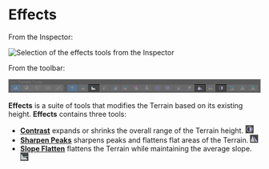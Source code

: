 # Effects

From the Inspector:

![Selection of the effects tools from the Inspector](images/Effects.png)

From the toolbar:

![The terrain toolbar with the effects tools highlighted](images/effects-toolbar.png)

**Effects** is a suite of tools that modifies the Terrain based on its existing height. **Effects** contains three tools:

* [__Contrast__](effects-contrast.md) expands or shrinks the overall range of the Terrain height.
   ![contrast icon](images/Icons/Contrast.png) 
* [__Sharpen Peaks__](effects-sharpen-peaks.md) sharpens peaks and flattens flat areas of the Terrain.
   ![sharpen icon](images/Icons/SharpenPeaks.png) 
*  [__Slope Flatten__](effects-slope-flatten.md) flattens the Terrain while maintaining the average slope.
   ![slope flatten icon](images/Icons/FlattenSlope.png)
